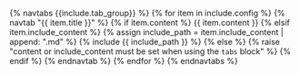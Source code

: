 {% navtabs {{include.tab_group}} %}
{% for item in include.config %}
{% navtab "{{ item.title }}" %}
{% if item.content %}
{{ item.content }}
{% elsif item.include_content %}
{% assign include_path = item.include_content | append: ".md" %}
{% include {{ include_path }} %}
{% else %}
{% raise "content or include_content must be set when using the `tabs` block" %}
{% endif %}
{% endnavtab %}
{% endfor %}
{% endnavtabs %}
